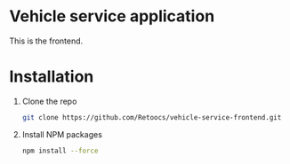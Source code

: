 # Vehicle service application
This is the frontend.


# Installation

1. Clone the repo
    ```sh
    git clone https://github.com/Retoocs/vehicle-service-frontend.git
    ```
2. Install NPM packages
    ```sh
    npm install --force
    ```

